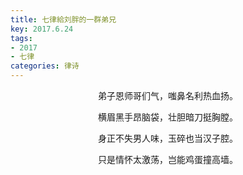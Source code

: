 ```yaml
---
title: 七律給刘胖的一群弟兄
key: 2017.6.24
tags: 
- 2017
- 七律
categories: 律诗
---
```


<p align="center">弟子恩师哥们气，嗤鼻名利热血扬。
</p>
<p align="center">横眉黑手昂脑袋，壮胆暗刀挺胸膛。
</p>
<p align="center">身正不失男人味，玉碎也当汉子腔。
</p>
<p align="center">只是情怀太激荡，岂能鸡蛋撞高墙。
</p>
